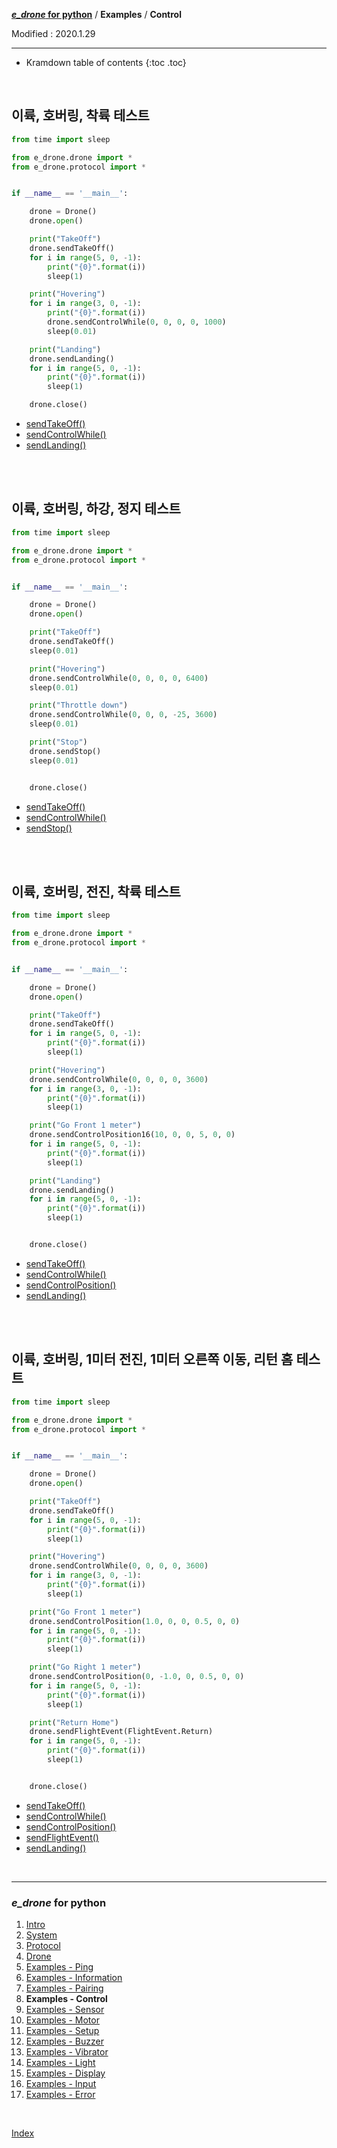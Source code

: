 **[*e_drone* for python](index.md)** / **Examples** / **Control**

Modified : 2020.1.29

---

* Kramdown table of contents
{:toc .toc}

<br>


<a name="ControlWhileAndLanding"></a>
## 이륙, 호버링, 착륙 테스트

```py
from time import sleep

from e_drone.drone import *
from e_drone.protocol import *


if __name__ == '__main__':

    drone = Drone()
    drone.open()

    print("TakeOff")
    drone.sendTakeOff()
    for i in range(5, 0, -1):
        print("{0}".format(i))
        sleep(1)

    print("Hovering")
    for i in range(3, 0, -1):
        print("{0}".format(i))
        drone.sendControlWhile(0, 0, 0, 0, 1000)
        sleep(0.01)

    print("Landing")
    drone.sendLanding()
    for i in range(5, 0, -1):
        print("{0}".format(i))
        sleep(1)

    drone.close()
```

- [sendTakeOff()](04_drone.md#sendTakeOff)
- [sendControlWhile()](04_drone.md#sendControlWhile)
- [sendLanding()](04_drone.md#sendLanding)


<br>
<br>


<a name="ControlWhile"></a>
## 이륙, 호버링, 하강, 정지 테스트

```py
from time import sleep

from e_drone.drone import *
from e_drone.protocol import *


if __name__ == '__main__':

    drone = Drone()
    drone.open()

    print("TakeOff")
    drone.sendTakeOff()
    sleep(0.01)

    print("Hovering")
    drone.sendControlWhile(0, 0, 0, 0, 6400)
    sleep(0.01)

    print("Throttle down")
    drone.sendControlWhile(0, 0, 0, -25, 3600)
    sleep(0.01)

    print("Stop")
    drone.sendStop()
    sleep(0.01)


    drone.close()
```

- [sendTakeOff()](04_drone.md#sendTakeOff)
- [sendControlWhile()](04_drone.md#sendControlWhile)
- [sendStop()](04_drone.md#sendStop)


<br>
<br>


<a name="ControlPosition"></a>
## 이륙, 호버링, 전진, 착륙 테스트

```py
from time import sleep

from e_drone.drone import *
from e_drone.protocol import *


if __name__ == '__main__':

    drone = Drone()
    drone.open()

    print("TakeOff")
    drone.sendTakeOff()
    for i in range(5, 0, -1):
        print("{0}".format(i))
        sleep(1)

    print("Hovering")
    drone.sendControlWhile(0, 0, 0, 0, 3600)
    for i in range(3, 0, -1):
        print("{0}".format(i))
        sleep(1)

    print("Go Front 1 meter")
    drone.sendControlPosition16(10, 0, 0, 5, 0, 0)
    for i in range(5, 0, -1):
        print("{0}".format(i))
        sleep(1)

    print("Landing")
    drone.sendLanding()
    for i in range(5, 0, -1):
        print("{0}".format(i))
        sleep(1)


    drone.close()
```

- [sendTakeOff()](04_drone.md#sendTakeOff)
- [sendControlWhile()](04_drone.md#sendControlWhile)
- [sendControlPosition()](04_drone.md#sendControlPosition)
- [sendLanding()](04_drone.md#sendLanding)


<br>
<br>


<a name="ControlReturnHome"></a>
## 이륙, 호버링, 1미터 전진, 1미터 오른쪽 이동, 리턴 홈 테스트

```py
from time import sleep

from e_drone.drone import *
from e_drone.protocol import *


if __name__ == '__main__':

    drone = Drone()
    drone.open()

    print("TakeOff")
    drone.sendTakeOff()
    for i in range(5, 0, -1):
        print("{0}".format(i))
        sleep(1)

    print("Hovering")
    drone.sendControlWhile(0, 0, 0, 0, 3600)
    for i in range(3, 0, -1):
        print("{0}".format(i))
        sleep(1)

    print("Go Front 1 meter")
    drone.sendControlPosition(1.0, 0, 0, 0.5, 0, 0)
    for i in range(5, 0, -1):
        print("{0}".format(i))
        sleep(1)

    print("Go Right 1 meter")
    drone.sendControlPosition(0, -1.0, 0, 0.5, 0, 0)
    for i in range(5, 0, -1):
        print("{0}".format(i))
        sleep(1)

    print("Return Home")
    drone.sendFlightEvent(FlightEvent.Return)
    for i in range(5, 0, -1):
        print("{0}".format(i))
        sleep(1)


    drone.close()
```

- [sendTakeOff()](04_drone.md#sendTakeOff)
- [sendControlWhile()](04_drone.md#sendControlWhile)
- [sendControlPosition()](04_drone.md#sendControlPosition)
- [sendFlightEvent()](04_drone.md#sendFlightEvent)
- [sendLanding()](04_drone.md#sendLanding)


<br>


---

<h3><i>e_drone</i> for python</H3>

 1. [Intro](01_intro.md)
 2. [System](02_system.md)
 3. [Protocol](03_protocol.md)
 4. [Drone](04_drone.md)
 5. [Examples - Ping](examples_01_ping.md)
 6. [Examples - Information](examples_02_information.md)
 7. [Examples - Pairing](examples_03_pairing.md)
 8. **Examples - Control**
 9. [Examples - Sensor](examples_05_sensor.md)
10. [Examples - Motor](examples_06_motor.md)
11. [Examples - Setup](examples_07_setup.md)
12. [Examples - Buzzer](examples_08_buzzer.md)
13. [Examples - Vibrator](examples_09_vibrator.md)
14. [Examples - Light](examples_10_light.md)
15. [Examples - Display](examples_11_display.md)
16. [Examples - Input](examples_12_input.md)
17. [Examples - Error](examples_13_error.md)

<br>

[Index](index.md)
